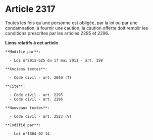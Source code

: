 # Article 2317

Toutes les fois qu'une personne est obligée, par la loi ou par une condamnation, à fournir une caution, la caution offerte
doit remplir les conditions prescrites par les articles 2295 et 2296.

**Liens relatifs à cet article**

	**Modifié par**:

	  - Loi n°2011-525 du 17 mai 2011 - art. 158

	**Anciens textes**:

	  - Code civil - art. 2040 (T)

	**Cite**:

	  - Code civil - art. 2295
	  - Code civil - art. 2296

	**Nouveaux textes**:

	  - Code civil - art. 2523 (V)

	**Codifié par**:

	  - Loi n°1804-02-14
